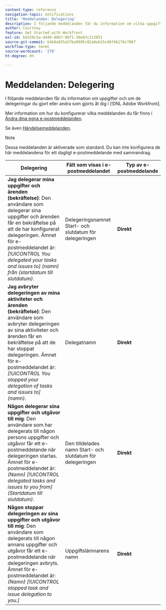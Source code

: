 ```yaml
---
content-type: reference
navigation-topic: notifications
title: 'Meddelanden: Delegering'
description: I följande meddelanden får du information om vilka uppgifter du har gjort och vilka delegeringar du har gjort åt dig i Adobe Workfront.
author: Courtney
feature: Get Started with Workfront
exl-id: bd329c5a-4440-4bb7-96f1-30e83c213851
source-git-commit: 64b8a835a57be8995c82a0ab15c40f46170c7067
workflow-type: tm+mt
source-wordcount: '270'
ht-degree: 0%

---
```


# Meddelanden: Delegering

I följande meddelanden får du information om uppgifter och om de delegeringar du gjort eller andra som gjorts åt dig i [!DNL Adobe Workfront].

Mer information om hur du konfigurerar vilka meddelanden du får finns i [Ändra dina egna e-postmeddelanden](activate-or-deactivate-your-own-event-notifications.md).

Se även [Händelsemeddelanden](event-notifications.md).

>[!NOTE]
>
>Dessa meddelanden är aktiverade som standard. Du kan inte konfigurera de här meddelandena för ett dagligt e-postmeddelande med sammandrag.

| Delegering | Fält som visas i e-postmeddelandet | Typ av e-postmeddelande |
|------------------------------------------------------------------------------------------------------------------------------------------------------------------------------------------------------------------------------------------------------------------------------------------------|-----------------------------------------------------|----------------------------|
| **Jag delegerar mina uppgifter och ärenden (bekräftelse)**: Den användare som delegerar sina uppgifter och ärenden får en bekräftelse på att de har konfigurerat delegeringen. Ämnet för e-postmeddelandet är: *[!UICONTROL You delegated your tasks and issues to] (namn) från (startdatum till slutdatum)*. | Delegeringsnamnet Start- och slutdatum för delegeringen | **Direkt** |
| **Jag avbryter delegeringen av mina aktiviteter och ärenden (bekräftelse)**: Den användare som avbryter delegeringen av sina aktiviteter och ärenden får en bekräftelse på att de har stoppat delegeringen. Ämnet för e-postmeddelandet är: *[!UICONTROL You stopped your delegation of tasks and issues to] (namn)*. | Delegatnamn | **Direkt** |
| **Någon delegerar sina uppgifter och utgåvor till mig**: Den användare som har delegerats till någon persons uppgifter och utgåvor får ett e-postmeddelande när delegeringen startas. Ämnet för e-postmeddelandet är: *(Namn) [!UICONTROL delegated tasks and issues to you from] (Startdatum till slutdatum)*. | Den tilldelades namn Start- och slutdatum för delegeringen | **Direkt** |
| **Någon stoppar delegeringen av sina uppgifter och utgåvor till mig**: Den användare som delegerats till någon annans uppgifter och utgåvor får ett e-postmeddelande när delegeringen avbryts. Ämnet för e-postmeddelandet är: *(Namn) [!UICONTROL stopped task and issue delegation to you.]* | Uppgiftslämnarens namn | **Direkt** |
